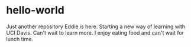 # hello-world
Just another repository
Eddie is here.  Starting a new way of learning with UCI Davis. Can't wait to learn more. I enjoy eating food and can't wait for lunch time. 
